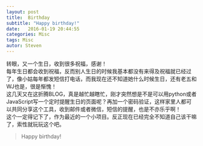 ```yaml
---
layout: post
title:  Birthday
subtitle: "Happy birthday!"
date:   2016-01-19 20:44:55
categories: Misc
tags: Misc
autor: Steven
---
```

转眼，又一个生日，收到很多祝福，感谢！  
每年生日都会收到祝福，反而别人生日的时候我基本都没有来得及祝福就已经过了，像小姑每年都发短信打电话，而我现在还不知道她什么时候生日，还有老五和WJ也是，很是惭愧！  
这几天又在这折腾BLOG，真是越忙越瞎忙，刚才突然想是不是可以用python或者JavaScript写一个定时提醒生日的页面呢？再加一个密码验证，这样家里人都可以共同分享这个工具，收到邮件或者微信，短信的提醒，也是不亦乐乎啊！  
这个一定得记下了，作为最近的一个小项目。反正现在已经完全不知道自己该干嘛了，索性就玩玩这个吧。

>Happy birthday!

